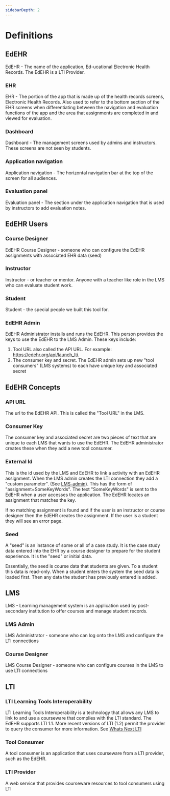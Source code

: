 ```yaml
---
sidebarDepth: 2
---
```


# Definitions

## EdEHR
EdEHR - The name of the application, Ed-ucational Electronic Health Records.  The EdEHR is a LTI Provider.

### EHR
EHR - The portion of the app that is made up of the health records screens, Electronic Health Records. Also used to refer to the bottom section of the EHR screens when differentiating between the navigation and evaluation functions of the app and the area that assignments are completed in and viewed for evaluation.

### Dashboard
Dashboard - The management screens used by admins and instructors. These screens are not seen by students.

### Application navigation
Application navigation - The horizontal navigation bar at the top of the screen for all audiences.

### Evaluation panel
Evaluation panel - The section under the application navigation that is used by instructors to add evaluation notes.


## EdEHR Users

### Course Designer
EdEHR Course Designer - someone who can configure the EdEHR assignments with associated EHR data (seed)

### Instructor
Instructor - or teacher or mentor.  Anyone with a teacher like role in the LMS who can evaluate student work. 

### Student
Student - the special people we built this tool for.

### EdEHR Admin
EdEHR Administrator installs and runs the EdEHR.  This person provides the keys to use the EdEHR to the LMS Admin. These keys include:
1. Tool URL also called the API URL.  For example: https://edehr.org/api/launch_lti.
2. The consumer key and secret.  The EdEHR admin sets up new "tool consumers" (LMS systems) to each have unique key and associated secret


## EdEHR Concepts

### API URL
The url to the EdEHR API.  This is called the "Tool URL" in the LMS.

### Consumer Key
The consumer key and associated secret are two pieces of text that are unique to each LMS that wants to use the EdEHR.  The EdEHR administrator creates these when they add a new tool consumer.

### External Id

This is the id used by the LMS and EdEHR to link a activity with an EdEHR assignment. When the LMS admin creates the LTI connection they add a "custom parameter". (See [LMS-admin](/lms-admin/)). This has the form of "assignment=SomeKeyWords".  The text "SomeKeyWords" is sent to the EdEHR when a user accesses the application.  The EdEHR locates an assignment that matches the key. 

If no matching assignment is found and if the user is an instructor or course designer then the EdEHR creates the assignment.  If the user is a student they will see an error page.

### Seed
A "seed" is an instance of some or all of a case study. It is the case study data entered into the EHR by a course designer to prepare for the student experience.  It is the "seed" or initial data.

Essentially, the seed is course data that students are given. To a student this data is read-only.  When a student enters the system the seed data is loaded first. Then any data the student has previously entered is added.    



## LMS
LMS - Learning management system is an application used by post-secondary institution to offer courses and manage student records.

### LMS Admin
LMS Administrator - someone who can log onto the LMS and configure the LTI connections

### Course Designer
LMS Course Designer - someone who can configure courses in the LMS to use LTI connections 



## LTI

### LTI Learning Tools Interoperability
LTI Learning Tools Interoperability is a technology that allows any LMS to link to and use a courseware that complies with the LTI standard.  The EdEHR supports LTI 1.1.  More recent versions of LTI (1.2) permit the provider to query the consumer for more information. See [Whats Next LTI](/whats-next.md#lti)

### Tool Consumer
A tool consumer is an application that uses courseware from a LTI provider, such as the EdEHR.

### LTI Provider
A web service that provides courseware resources to tool consumers using LTI